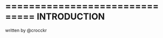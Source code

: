 ===============================
        INTRODUCTION
===============================
written by @crocckr

